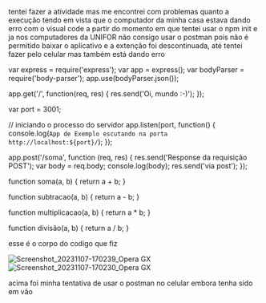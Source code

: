 tentei fazer a atividade mas me encontrei com problemas quanto a execução tendo em vista que o computador da minha casa estava dando erro com o visual code a partir do momento em que tentei usar o npm init e ja nos computadores da UNIFOR não consigo usar o postman pois não é permitido baixar o aplicativo e a extenção foi descontinuada, até tentei fazer pelo celular mas também está dando erro 

var express = require('express');
var app = express();
var bodyParser = require('body-parser');
app.use(bodyParser.json());

app.get('/', function(req, res) {
  res.send('Oi, mundo :-)');
});

var port = 3001;

// iniciando o processo do servidor
app.listen(port, function() {
  console.log(`App de Exemplo escutando na porta http://localhost:${port}/`);
});

app.post('/soma', function (req, res) {
    res.send('Response da requisição POST');
    var body = req.body;
    console.log(body);
    res.send('via post');
  });

  function soma(a, b) {
    return a + b;
  }

  function subtracao(a, b) {
    return a - b;
  }

  function multiplicacao(a, b) {
    return a * b;
  }

  function divisão(a, b) {
    return a / b;
  }

esse é o corpo do codigo que fiz 

![Screenshot_20231107-170239_Opera GX](https://github.com/Pauloassisf/post/assets/106407121/7334fe5d-d72c-4444-95ed-f037fd723b09)
![Screenshot_20231107-170230_Opera GX](https://github.com/Pauloassisf/post/assets/106407121/e9a49e06-f729-4e92-802d-bb7bc753b261)

acima foi minha tentativa de usar o postman no celular embora tenha sido em vão

